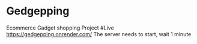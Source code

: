 # Gedgepping
Ecommerce Gadget shopping Project
#Live
https://gedgepping.onrender.com/
The server needs to start, wait 1 minute
